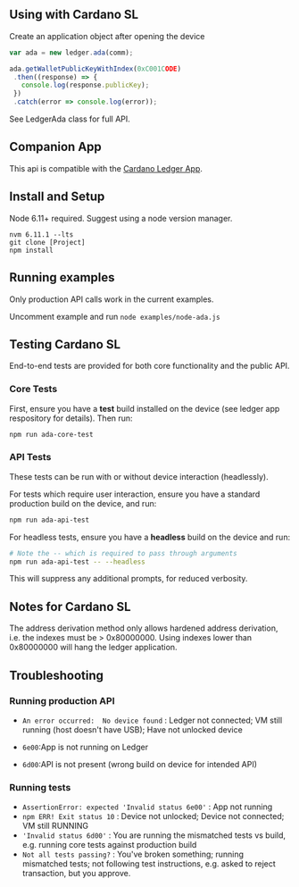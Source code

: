 ## Using with Cardano SL

Create an application object after opening the device

```javascript
var ada = new ledger.ada(comm);

ada.getWalletPublicKeyWithIndex(0xC001CODE)
 .then((response) => {
   console.log(response.publicKey);
 })
 .catch(error => console.log(error));
```

See LedgerAda class for full API.

## Companion App

This api is compatible with the [Cardano Ledger App](https://github.com/HiddenField/ledger-cardano-app).

## Install and Setup

Node 6.11+ required. Suggest using a node version manager.

```
nvm 6.11.1 --lts
git clone [Project]
npm install
```

## Running examples

Only production API calls work in the current examples.

Uncomment example and run `node examples/node-ada.js`


## Testing Cardano SL

End-to-end tests are provided for both core functionality and the public API.


### Core Tests

First, ensure you have a **test** build installed on the device (see ledger app respository for details). Then run:

```bash
npm run ada-core-test
```

### API Tests

These tests can be run with or without device interaction (headlessly).

For tests which require user interaction, ensure you have a standard production build on the device, and run:

```bash
npm run ada-api-test
```

For headless tests, ensure you have a **headless** build on the device and run:

```bash
# Note the -- which is required to pass through arguments
npm run ada-api-test -- --headless
```

This will suppress any additional prompts, for reduced verbosity.

## Notes for Cardano SL

The address derivation method only allows hardened address derivation, i.e. the indexes must be > 0x80000000.
Using indexes lower than 0x80000000 will hang the ledger application.

## Troubleshooting

### Running production API

* `An error occurred:  No device found` :
Ledger not connected; VM still running (host doesn't have USB); Have not unlocked device

* `6e00`:App is not running on Ledger
* `6d00`:API is not present (wrong build on device for intended API)

### Running tests

* `AssertionError: expected 'Invalid status 6e00'` : App not running
* `npm ERR! Exit status 10` : Device not unlocked; Device not connected; VM still RUNNING
* `'Invalid status 6d00'` : You are running the mismatched tests vs build, e.g. running core tests against production build
* `Not all tests passing?` : You've broken something; running mismatched tests; not following test instructions, e.g. asked to reject transaction, but you approve.
